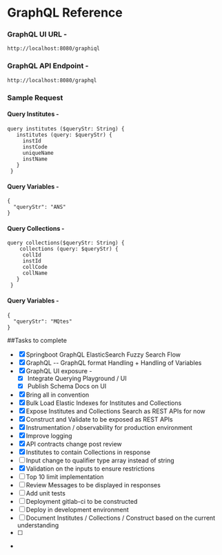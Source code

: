 # GraphQL Reference 

### GraphQL UI URL -
```shell
http://localhost:8080/graphiql
```

### GraphQL API Endpoint -
```shell
http://localhost:8080/graphql
```

### Sample Request

#### Query Institutes - 
```shell
query institutes ($queryStr: String) {
   institutes (query: $queryStr) {
     instId
     instCode
     uniqueName
     instName
   }
 }
```
#### Query Variables -
```shell
{
  "queryStr": "ANS"
}
```

#### Query Collections -
```shell
query collections($queryStr: String) {
    collections (query: $queryStr) {
     collId
     instId
     collCode
     collName
   }
 }
```
#### Query Variables -
```shell
{
  "queryStr": "MQtes"
}
```

##Tasks to complete
- [X] Springboot GraphQL ElasticSearch Fuzzy Search Flow
- [X] GraphQL -- GraphQL format Handling + Handling of Variables
- [X] GraphQL UI exposure -
  - [X] Integrate Querying Playground / UI
  - [X] Publish Schema Docs on UI
- [X] Bring all in convention
- [X] Bulk Load Elastic Indexes for Institutes and Collections 
- [X] Expose Institutes and Collections Search as REST APIs for now
- [X] Construct and Validate to be exposed as REST APIs
- [X] Instrumentation / observability for production environment
- [X] Improve logging
- [X] API contracts change post review
- [X] Institutes to contain Collections in response
- [ ] Input change to qualifier type array instead of string
- [X] Validation on the inputs to ensure restrictions
- [ ] Top 10 limit implementation
- [ ] Review Messages to be displayed in responses
- [ ] Add unit tests
- [ ] Deployment gitlab-ci to be constructed
- [ ] Deploy in development environment
- [ ] Document Institutes / Collections / Construct based on the current understanding
- [ ] 
- 



